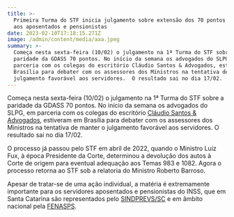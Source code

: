 ```yaml
---
title: >-
  Primeira Turma do STF inicia julgamento sobre extensão dos 70 pontos da GDASS
  aos aposentados e pensionistas
date: 2023-02-10T17:18:15.271Z
image: /admin/content/media/aaa.jpeg
summary: >-
  Começa nesta sexta-feira (10/02) o julgamento na 1ª Turma do STF sobre a
  paridade da GDASS 70 pontos. No início da semana os advogados do SLPG, em
  parceria com os colegas do escritório Cláudio Santos & Advogados, estiveram em
  Brasília para debater com os assessores dos Ministros na tentativa de manter o
  julgamento favorável aos servidores.  O resultado sai no dia 17/02.
---
```

Começa nesta sexta-feira (10/02) o julgamento na 1ª Turma do STF sobre a paridade da GDASS 70 pontos. No início da semana os advogados do SLPG, em parceria com os colegas do escritório [Cláudio Santos & Advogados](https://www.claudiosantos.adv.br/), estiveram em Brasília para debater com os assessores dos Ministros na tentativa de manter o julgamento favorável aos servidores.  O resultado sai no dia 17/02.

O processo já passou pelo STF em abril de 2022, quando o Ministro Luiz Fux, à época Presidente da Corte, determinou a devolução dos autos à Corte de origem para eventual adequação aos Temas 983 e 1082. Agora o processo retorna ao STF sob a relatoria do Ministro Roberto Barroso.

Apesar de tratar-se de uma ação individual, a matéria é extremamente importante para os servidores aposentados e pensionistas do INSS, que em Santa Catarina são representados pelo [SINDPREVS/SC](http://www.sindprevs-sc.org.br/) e em âmbito nacional pela [FENASPS](https://fenasps.org.br/).
